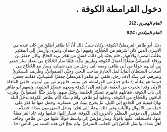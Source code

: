 <h1 dir="rtl">دخول القرامطة الكوفة .</h1>

<h5 dir="rtl">العام الهجري:  312

العام الميلادي: 924

</h5>

<p dir="rtl">دخل أبو طاهر القرمطيُّ الكوفةَ، وكان سببُ ذلك أنَّ أبا طاهر أطلقَ مَن كان عنده من الأسرى الذين كان أسَرَهم من الحُجَّاج، وفيهم ابنُ حمدان وغيره، وأرسل إلى المقتَدِر يطلُبُ البصرة والأهواز، فلم يجِبْه إلى ذلك، فسار من هَجَر يريد الحاجَّ، وكان جعفرُ بن ورقاء الشيبانيُّ متقلِّدًا أعمالَ الكوفة وطريق مكَّة، فلمَّا سار الحُجَّاج من بغداد سار جعفر بين أيديهم خوفًا من أبي طاهر، ومعه ألف رجلٍ من بني شيبان، وسار مع الحُجَّاج من أصحاب السلطانِ القائِدُ ثَمل الخادِمُ صاحب البحر، وجنِّي الصفوانيُّ، وطريف السبكريُّ وغيرهم، في ستَّة آلاف رجل، فلقيَ أبو طاهر القرمطيُّ جعفرًا الشيبانيَّ، فقاتله جعفر، فبينما هو يقاتلُه إذ طلع جمعٌ من القرامطة عن يمينه، فانهزم من بين أيديهم، فلقِيَ القافلةَ الأولى وقد انحدرت من العَقَبة، فردَّهم إلى الكوفة ومعهم عسكرُ الخليفة، وتبعهم أبو طاهرٍ إلى باب الكوفة، فقاتلهم فانهزم عسكرُ الخليفة، وقَتَلَ منهم، وأسَرَ جنِّيًّا الصفوانيَّ، وهرب الباقون والحُجَّاج من الكوفة، ودخلها أبو طاهر، وأقام ستَّة أيَّام بظاهر الكوفة يدخُلُ البلد نهارًا فيقيمُ في الجامع إلى الليل، ثمَّ يخرج يبيتُ في عسكره، وحمل منها ما قدَرَ على حَملِه من الأموال والثِّياب وغير ذلك، وعاد إلى هَجَر، ودخل المنهزمون بغداد، فتقدَّم المقتَدِر إلى مؤنسٍ المظفَّر بالخروج إلى الكوفة، فسار إليها، فبلغها وقد عاد القرامطةُ عنها، فاستخلف عليها ياقوتًا، وسار مؤنِسٌ إلى واسط خوفًا عليها من أبي طاهرٍ، وخاف أهلُ بغداد، وانتقل الناسُ إلى الجانب الشرقيِّ، ولم يحجَّ في هذه السنة من الناسِ أحدٌ.</p></br>
